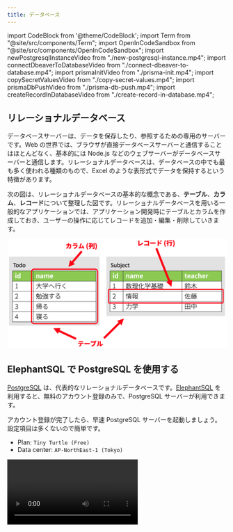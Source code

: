 ```yaml
---
title: データベース
---
```


import CodeBlock from '@theme/CodeBlock';
import Term from "@site/src/components/Term";
import OpenInCodeSandbox from "@site/src/components/OpenInCodeSandbox";
import newPostgresqlInstanceVideo from "./new-postgresql-instance.mp4";
import connectDbeaverToDatabaseVideo from "./connect-dbeaver-to-database.mp4";
import prismaInitVideo from "./prisma-init.mp4";
import copySecretValuesVideo from "./copy-secret-values.mp4";
import prismaDbPushVideo from "./prisma-db-push.mp4";
import createRecordInDatabaseVideo from "./create-record-in-database.mp4";

## リレーショナルデータベース

データベースサーバーは、データを保存したり、参照するための専用のサーバーです。Web の世界では、ブラウザが直接データベースサーバーと通信することはほとんどなく、基本的には Node.js などのウェブサーバーがデータベースサーバーと通信します。リレーショナルデータベースは、データベースの中でも最も多く使われる種類のもので、Excel のような表形式でデータを保持するという特徴があります。

次の図は、リレーショナルデータベースの基本的な概念である、**テーブル**、**カラム**、**レコード**について整理した図です。リレーショナルデータベースを用いる一般的なアプリケーションでは、アプリケーション開発時にテーブルとカラムを作成しておき、ユーザーの操作に応じてレコードを追加・編集・削除していきます。

![リレーショナルデータベース](./relational-database-concept.png)

## ElephantSQL で PostgreSQL を使用する

[PostgreSQL](https://www.postgresql.org) は、代表的なリレーショナルデータベースです。[ElephantSQL](https://www.elephantsql.com) を利用すると、無料のアカウント登録のみで、PostgreSQL サーバーが利用できます。

アカウント登録が完了したら、早速 PostgreSQL サーバーを起動しましょう。設定項目は多くないので簡単です。

- Plan: `Tiny Turtle (Free)`
- Data center: `AP-NorthEast-1 (Tokyo)`

<video src={newPostgresqlInstanceVideo} controls />

## DBeaver で PostgreSQL サーバーに接続する

[DBeaver](https://dbeaver.io) は、無料で公開されている非常に高機能なデータベースクライアントです。ElephantSQL で表示できる認証情報を利用して、データベースに接続できることを確認しましょう。

<video src={connectDbeaverToDatabaseVideo} controls />

この時点ではまだテーブルが作成されていないため、実際にデータを操作することはできません。DBeaver 上で作成することもできますが、今回は Prisma を使用して作成することにします。

## Prisma でテーブル構造を作成する

[Prisma](https://www.prisma.io) は、Node.js から主にリレーショナルデータベースを使用するためのライブラリです。Prisma を便利に使用するための拡張機能が VSCode 向けに用意されているので、先にダウンロードしておきましょう。

![Prisma 拡張機能のインストール](./install-prisma-extension.png)

新しいフォルダを VSCode で開き、`npm init` コマンドを使用して `package.json` ファイルを作成した後、

```shell
npx prisma init
```

コマンドを実行します。パッケージを実行しても良いか尋ねられる場合は、`y` を入力して許可しましょう。

<video src={prismaInitVideo} controls muted autoPlay loop />

:::tip <Term type="npxCommand">`npx` コマンド</Term>
<p><Term type="npxCommand"><code>npx</code> コマンド</Term>は、npm のパッケージを、プログラムからではなく直接実行するためのコマンドです。npm には <code>prisma</code> パッケージのように、直接実行専用のパッケージも存在します。</p>
:::

続いて、ElephantSQL からデータベースへの接続情報を `.env` ファイルにコピーします。これにより、Prisma は ElephantSQL 上の PostgreSQL サーバーと接続できるようになります。

<video src={copySecretValuesVideo} controls muted autoPlay loop />

`prisma/schema.prisma` ファイルを、次のように編集します。`schema.prisma` ファイルは、**データベースのテーブルとカラムの構造を定義するためのファイル**です。

```javascript
// This is your Prisma schema file,
// learn more about it in the docs: https://pris.ly/d/prisma-schema

generator client {
  provider = "prisma-client-js"
}

datasource db {
  provider = "postgresql"
  url      = env("DATABASE_URL")
}

model Todo {
  id   Int    @id @default(autoincrement())
  name String
}
```

完了したら、

```shell
npx prisma db push
```

コマンドを実行しましょう。すると、データベースに `schema.prisma` に書かれた通りのテーブルとカラムが作成されるので、DBeaver で確認してみてください。接続を一旦切断し、再接続する必要があります。また、このとき、後述する `@prisma/client` パッケージが自動的にインストールされます。

<video src={prismaDbPushVideo} controls />

## DBeaver で Prisma が作成したテーブルにレコードを追加する

Prisma が作成したテーブルに、DBeaver を用いてレコードを追加しましょう。

<video src={createRecordInDatabaseVideo} controls />

## 非同期処理

Prisma を用いてデータベースの操作を行う場合には、非同期処理の概念を理解しておく必要があります。

非同期処理を使うと、メインスレッドを停止させずに時間のかかる処理（ファイルの読み書きやネットワーク通信など）を行うことができます。下のコードにおいて `sample.txt` を読み込む 3 つの関数 `sync`、`callback`、`asyncAwait` の挙動を比較してみましょう。なお、`sample.txt` には `これはサンプルです。` と記述されているものとします。

```javascript
const fs = require("fs");
const fsPromises = require("fs/promises");

function sync() {
  const buffer = fs.readFileSync("sample.txt");
  console.log(buffer.toString());
}

function callback() {
  fs.readFile("sample.txt", (error, buffer) => {
    console.log(buffer.toString());
  });
}

async function asyncAwait() {
  const buffer = await fsPromises.readFile("sample.txt");
  console.log(buffer.toString());
}

console.log("Before sync()");
sync();
console.log("After sync()");

console.log("Before callback()");
callback();
console.log("After callback()");

console.log("Before asyncAwait()");
asyncAwait();
console.log("After asyncAwait()");
```

<OpenInCodeSandbox path="/docs/3-golden-week/08-database/_samples/async-operations" />

このプログラムの結果は、次のようになります。

```plain
Before sync()
これはサンプルです。
After sync()
Before callback()
After callback()
Before asyncAwait()
After asyncAwait()
これはサンプルです。
これはサンプルです。
```

同期的な関数 `sync` では後続の `console.log("After sync()");` がファイルの中身が表示された後に実行されているのに対し、その他の 2 つでは後回しになっています。これは、この 2 つはファイルの読み込みを非同期処理で行っているからです。

`fs.readFile` を用いる方法では、第 2 引数にコールバック関数を登録します。この関数はファイルの読み込みが完了したタイミングで実行されます。関数が呼び出されるまでの間は他の処理が割り込むことができます。

`fs/promises` は `fs` と同じく Node.js の標準モジュールですが、`await` キーワードを用いて非同期処理を記述できるようになっています。`await` キーワードにより非同期処理の完了を待っている間はほかの処理が割り込めます。なお、 **`await` キーワードは `async` キーワードを付けた関数内でしか使えません**。

![非同期処理](./async-await.png)

:::tip (発展) Promise
`async` キーワードのついた関数は、戻り値として [`Promise` クラス](https://developer.mozilla.org/ja/docs/Web/JavaScript/Reference/Global_Objects/Promise)のインスタンスを返却するようになります。この Promise クラスを用いることにより、コールバック型の非同期関数を `await` を用いることができる形に変換できます。

```javascript
const fs = require("fs");

// fsPromises.readFile を自分で実装する
function myReadFileAsync(fileName) {
  return new Promise((resolve, reject) => {
    fs.readFile(fileName, (error, buffer) => {
      if (error) {
        reject(error);
      } else {
        resolve(buffer);
      }
    });
  })
}

async function myAsyncAwait() {
  const buffer = await myReadFileAsync("sample.txt");
  console.log(buffer.toString());
}

console.log("Before myAsyncAwait()");
myAsyncAwait();
console.log("After myAsyncAwait()");
```
:::

## Prisma でデータベースのデータを読み書きする

Node.js から Prisma を利用してデータベースのデータを操作するためには、[`PrismaClient` クラス](https://www.prisma.io/docs/reference/api-reference/prisma-client-reference#prismaclient)を用います。データの取得には、次の 3 つのメソッドが利用できます。

- [`PrismaClient#[テーブル名].findMany` メソッド](https://www.prisma.io/docs/reference/api-reference/prisma-client-reference#findmany): 条件を満たすレコードを全て取得
- [`PrismaClient#[テーブル名].findFirst` メソッド](https://www.prisma.io/docs/reference/api-reference/prisma-client-reference#findfirst): 条件を満たす最初のレコードを取得
- [`PrismaClient#[テーブル名].findUnique` メソッド](https://www.prisma.io/docs/reference/api-reference/prisma-client-reference#findunique): レコードを一意に識別できる条件を使用してレコードを 1 つだけ取得

`findMany` メソッドの戻り値を、デバッガを用いて確認してみましょう。

```javascript
const { PrismaClient } = require("@prisma/client");
const client = new PrismaClient();

async function main() {
  const todos = await client.todo.findMany();
  debugger;
}
main();
```

![findMany の戻り値](./find-many-result.png)

また、[`PrismaClient#[テーブル名].create` メソッド](https://www.prisma.io/docs/reference/api-reference/prisma-client-reference#create)を用いることで、テーブルにレコードを作成することができます。

```javascript
const { PrismaClient } = require("@prisma/client");
const client = new PrismaClient();

async function main() {
  const todos = await client.todo.create({ data: { name: "買い物をする" } });
  debugger;
}
main();
```

![create の戻り値](./create-result.png)

## 課題

[前頁](../06-get-post/index.md)で作成した ToDo リストのアプリケーションのデータが、データベース上に保存できるようにしてみましょう。

